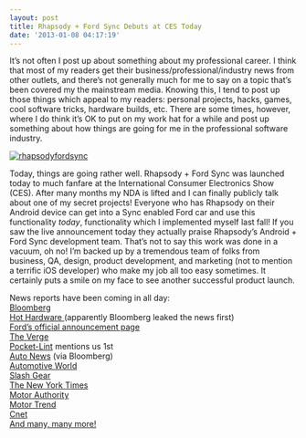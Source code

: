 ```yaml
---
layout: post
title: Rhapsody + Ford Sync Debuts at CES Today
date: '2013-01-08 04:17:19'
---
```



It’s not often I post up about something about my professional career. I think that most of my readers get their business/professional/industry news from other outlets, and there’s not generally much for me to say on a topic that’s been covered my the mainstream media. Knowing this, I tend to post up those things which appeal to my readers: personal projects, hacks, games, cool software tricks, hardware builds, etc. There are some times, however, where I do think it’s OK to put on my work hat for a while and post up something about how things are going for me in the professional software industry.

[![rhapsodyfordsync](http://www.hunterdavis.com/content/images/2013/01/rhapsodyfordsync-300x199.jpg)](http://www.hunterdavis.com/content/images/2013/01/rhapsodyfordsync.jpg)

Today, things are going rather well. Rhapsody + Ford Sync was launched today to much fanfare at the International Consumer Electronics Show (CES). After many months my NDA is lifted and I can finally publicly talk about one of my secret projects! Everyone who has Rhapsody on their Android device can get into a Sync enabled Ford car and use this functionality *today*, functionality which I implemented myself last fall! If you saw the live announcement today they actually praise Rhapsody’s Android + Ford Sync development team. That’s not to say this work was done in a vacuum, oh no! I’m backed up by a tremendous team of folks from business, QA, design, product development, and marketing (not to mention a terrific iOS developer) who make my job all too easy sometimes. It certainly puts a smile on my face to see another successful product launch.

News reports have been coming in all day:  
[Bloomberg](http://www.bloomberg.com/news/2013-01-07/ford-to-offer-rhapsody-music-service-in-1-million-autos.html )  
[Hot Hardware ](http://hothardware.com/News/Rhapsody-and-Ford-Become-Driving-Buddies-on-Internet-Music-Highway/)(apparently Bloomberg leaked the news first)  
[Ford’s official announcement page](http://media.ford.com/article_display.cfm?article_id=37553&utm_source=rss&utm_medium=sendible&utm_campaign=Blogs+-+Ford)  
[The Verge](http://www.theverge.com/2013/1/7/3847530/ford-sync-adds-rhapsody-app-connectivity)  
[Pocket-Lint](http://www.pocket-lint.com/news/49052/ford-sync-applink-rhapsody-glympse) mentions us 1st  
[Auto News](http://www.autonews.com/article/20130107/OEM06/130109940/ford-to-offer-rhapsody-online-music-service-in-1-million-vehicles?utm_source=twitterfeed&utm_medium=twitter) (via Bloomberg)  
[Automotive World](http://www.automotiveworld.com/news-releases/rhapsody-hits-the-road-with-ford-sync-applink/ )  
[Slash Gear](http://www.slashgear.com/rhapsody-comes-to-ford-and-lincoln-vehicles-through-sync-applink-07263651/ )  
[The New York Times](http://wheels.blogs.nytimes.com/2013/01/07/ford-and-g-m-battle-to-win-wired-drivers/ )  
[Motor Authority](http://www.motorauthority.com/news/1081493_fords-latest-sync-app-reads-newspapers-and-magazines-for-you)  
[Motor Trend](http://wot.motortrend.com/ford-rolls-out-new-aha-radio-glympse-kaliki-integration-for-sync-applink-311043.html#axzz2HLw8AJAM)  
[Cnet](http://ces.cnet.com/8301-34438_1-57562299/ford-introduces-nine-new-apps-for-the-car-at-ces-2013/ )  
[And many, many more!](https://www.google.com/search?q=rhapsody+ford+sync+ces)



